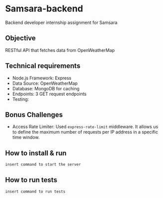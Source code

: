 # Samsara-backend

Backend developer internship assignment for Samsara

## Objective

RESTful API that fetches data from OpenWeatherMap

## Technical requirements

-   Node.js Framework: Express
-   Data Source: OpenWeatherMap
-   Database: MongoDB for caching
-   Endpoints: 3 GET request endpoints
-   Testing:

## Bonus Challenges

-   Access Rate Limiter: Used `express-rate-limit` middleware. It allows us to define the maximum number of requests per IP address in a specific time window.

## How to install & run

```s
insert command to start the server
```

## How to run tests

```
insert command to run tests
```
